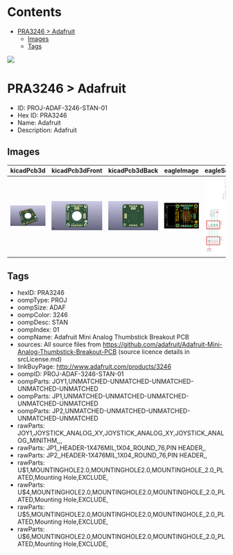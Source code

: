 



Contents
========

* [PRA3246 > Adafruit](#pra3246--adafruit)
	* [Images](#images)
	* [Tags](#tags)
  
![][im]
# PRA3246 > Adafruit

- ID: PROJ-ADAF-3246-STAN-01
- Hex ID: PRA3246
- Name: Adafruit
- Description: Adafruit

## Images
  
  

|kicadPcb3d|kicadPcb3dFront|kicadPcb3dBack|eagleImage|eagleSchemImage|
| :---: | :---: | :---: | :---: | :---: |
|[![kicadPcb3d](kicadPcb3d_140.png)](kicadPcb3d.png)|[![kicadPcb3dFront](kicadPcb3dFront_140.png)](kicadPcb3dFront.png)|[![kicadPcb3dBack](kicadPcb3dBack_140.png)](kicadPcb3dBack.png)|[![eagleImage](eagleImage_140.png)](eagleImage.png)|[![eagleSchemImage](eagleSchemImage_140.png)](eagleSchemImage.png)|

## Tags

- hexID: PRA3246
- oompType: PROJ
- oompSize: ADAF
- oompColor: 3246
- oompDesc: STAN
- oompIndex: 01
- oompName: Adafruit Mini Analog Thumbstick Breakout PCB
- sources: All source files from https://github.com/adafruit/Adafruit-Mini-Analog-Thumbstick-Breakout-PCB (source licence details in srcLicense.md)
- linkBuyPage: http://www.adafruit.com/products/3246
- oompID: PROJ-ADAF-3246-STAN-01
- oompParts: JOY1,UNMATCHED-UNMATCHED-UNMATCHED-UNMATCHED-UNMATCHED
- oompParts: JP1,UNMATCHED-UNMATCHED-UNMATCHED-UNMATCHED-UNMATCHED
- oompParts: JP2,UNMATCHED-UNMATCHED-UNMATCHED-UNMATCHED-UNMATCHED
- rawParts: JOY1,JOYSTICK_ANALOG_XY,JOYSTICK_ANALOG_XY,JOYSTICK_ANALOG_MINITHM,,,
- rawParts: JP1,,HEADER-1X476MIL,1X04_ROUND_76,PIN HEADER,,
- rawParts: JP2,,HEADER-1X476MIL,1X04_ROUND_76,PIN HEADER,,
- rawParts: U$1,MOUNTINGHOLE2.0,MOUNTINGHOLE2.0,MOUNTINGHOLE_2.0_PLATED,Mounting Hole,EXCLUDE,
- rawParts: U$4,MOUNTINGHOLE2.0,MOUNTINGHOLE2.0,MOUNTINGHOLE_2.0_PLATED,Mounting Hole,EXCLUDE,
- rawParts: U$5,MOUNTINGHOLE2.0,MOUNTINGHOLE2.0,MOUNTINGHOLE_2.0_PLATED,Mounting Hole,EXCLUDE,
- rawParts: U$6,MOUNTINGHOLE2.0,MOUNTINGHOLE2.0,MOUNTINGHOLE_2.0_PLATED,Mounting Hole,EXCLUDE,



[im]: kicadPcb3d_450.png
